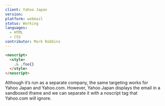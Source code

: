 ```yaml
---
client: Yahoo Japan
version:
platform: webmail
status: Working
languages:
  - HTML
  - CSS
contributor: Mark Robbins
---
```


```html
<noscript>
  <style>
    .& .foo{}
  </style>
</noscript>
```

Although it’s run as a separate company, the same targeting works for Yahoo Japan and Yahoo.com. However, Yahoo Japan displays the email in a sandboxed iframe and we can separate it with a noscript tag that Yahoo.com will ignore.
